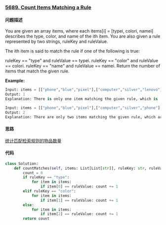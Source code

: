 ### [5689. Count Items Matching a Rule](https://leetcode-cn.com/problems/count-items-matching-a-rule/)

#### 问题描述
You are given an array items, where each items[i] = [typei, colori, namei] describes the type, color, and name of the ith item. You are also given a rule represented by two strings, ruleKey and ruleValue.

The ith item is said to match the rule if one of the following is true:

ruleKey == "type" and ruleValue == typei.
ruleKey == "color" and ruleValue == colori.
ruleKey == "name" and ruleValue == namei.
Return the number of items that match the given rule.

**Example:**
```python
Input: items = [["phone","blue","pixel"],["computer","silver","lenovo"],["phone","gold","iphone"]], ruleKey = "color", ruleValue = "silver"
Output: 1
Explanation: There is only one item matching the given rule, which is ["computer","silver","lenovo"].
```
```python
Input: items = [["phone","blue","pixel"],["computer","silver","phone"],["phone","gold","iphone"]], ruleKey = "type", ruleValue = "phone"
Output: 2
Explanation: There are only two items matching the given rule, which are ["phone","blue","pixel"] and ["phone","gold","iphone"]. Note that the item ["computer","silver","phone"] does not match.
```

#### 思路
[统计匹配检索规则的物品数量](https://leetcode-cn.com/problems/count-items-matching-a-rule/solution/yi-kan-jiu-dong-tong-ji-pi-pei-jian-suo-hvwev/)

#### 代码

```python
class Solution:
    def countMatches(self, items: List[List[str]], ruleKey: str, ruleValue: str) -> int:
        count = 0
        if ruleKey == "type":
            for item in items:
                if item[0] == ruleValue: count += 1
        elif ruleKey == "color":
            for item in items:
                if item[1] == ruleValue: count += 1
        else:
            for item in items:
                if item[2] == ruleValue: count += 1
        return count
```
